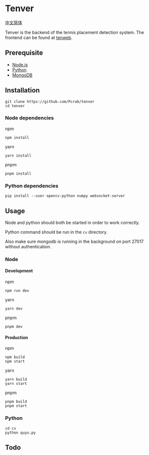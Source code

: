 # Tenver

[中文简体](README_zh-cn.md)

Tenver is the backend of the tennis placement detection system. The frontend
can be found at [tenweb](https://github.com/Pcrab/teeb).

## Prerequisite

* [Node.js](https://nodejs.org/en/)
* [Python](https://www.python.org/)
* [MongoDB](https://www.mongodb.com/)

## Installation

```shell
git clone https://github.com/Pcrab/tenver
cd tenver
```

### Node dependencies

npm

```shell
npm install
```

yarn

```shell
yarn install
```

pnpm

```shell
pnpm install
```

### Python dependencies

```shell
pip install --user opencv-python numpy websocket-server
```

## Usage

Node and python should both be started in order to work correctly.

Python command should be run in the `cv` directory.

Also make sure mongodb is running in the background on port 27017
without authentication.

### Node

#### Development

npm

```shell
npm run dev
```

yarn

```shell
yarn dev
```

pnpm

```shell
pnpm dev
```

#### Production

npm

```shell
npm build
npm start
```

yarn

```shell
yarn build
yarn start
```

pnpm

```shell
pnpm build
pnpm start
```

### Python

```shell
cd cv
python quyu.py
```

## Todo

